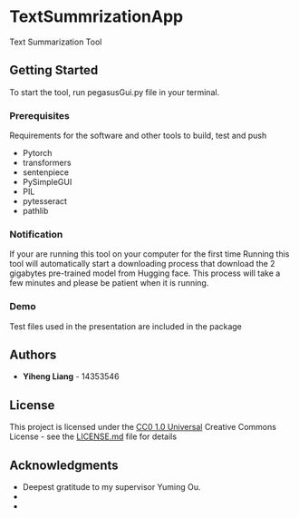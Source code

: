 # TextSummrizationApp

Text Summarization Tool

## Getting Started

To start the tool, run pegasusGui.py file in your terminal.

### Prerequisites

Requirements for the software and other tools to build, test and push 
- Pytorch
- transformers
- sentenpiece
- PySimpleGUI
- PIL
- pytesseract
- pathlib

### Notification

If your are running this tool on your computer for the first time
Running this tool will automatically start a downloading process that download 
the 2 gigabytes pre-trained model from Hugging face. 
This process will take a few minutes and please be patient when it is running.


### Demo

Test files used in the presentation are included in the package

## Authors

  - **Yiheng Liang** - 14353546
   

## License

This project is licensed under the [CC0 1.0 Universal](LICENSE.md)
Creative Commons License - see the [LICENSE.md](LICENSE.md) file for
details

## Acknowledgments

  - Deepest gratitude to my supervisor Yuming Ou.
  - 
  - 
